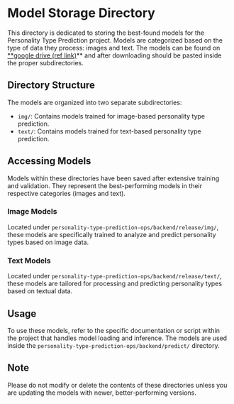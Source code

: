 # Model Storage Directory

This directory is dedicated to storing the best-found models for the Personality Type Prediction project. Models are categorized based on the type of data they process: images and text.
The models can be found on[ **google drive (ref link)]()** and after downloading should be pasted inside the proper subdirectories.

## Directory Structure

The models are organized into two separate subdirectories:

- `img/`: Contains models trained for image-based personality type prediction.
- `text/`: Contains models trained for text-based personality type prediction.

## Accessing Models

Models within these directories have been saved after extensive training and validation. They represent the best-performing models in their respective categories (images and text).


### Image Models

Located under `personality-type-prediction-ops/backend/release/img/`, these models are specifically trained to analyze and predict personality types based on image data.

### Text Models

Located under `personality-type-prediction-ops/backend/release/text/`, these models are tailored for processing and predicting personality types based on textual data.

## Usage

To use these models, refer to the specific documentation or script within the project that handles model loading and inference. 
The models are used inside the `personality-type-prediction-ops/backend/predict/` directory.

## Note

Please do not modify or delete the contents of these directories unless you are updating the models with newer, better-performing versions.
